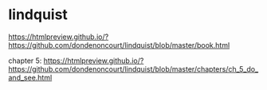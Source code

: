 # lindquist

https://htmlpreview.github.io/?https://github.com/dondenoncourt/lindquist/blob/master/book.html

chapter 5:
https://htmlpreview.github.io/?https://github.com/dondenoncourt/lindquist/blob/master/chapters/ch_5_do_and_see.html
